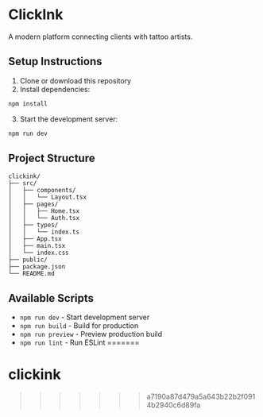 # ClickInk

A modern platform connecting clients with tattoo artists.

## Setup Instructions

1. Clone or download this repository
2. Install dependencies:
```bash
npm install
```
3. Start the development server:
```bash
npm run dev
```

## Project Structure

```
clickink/
├── src/
│   ├── components/
│   │   └── Layout.tsx
│   ├── pages/
│   │   ├── Home.tsx
│   │   └── Auth.tsx
│   ├── types/
│   │   └── index.ts
│   ├── App.tsx
│   ├── main.tsx
│   └── index.css
├── public/
├── package.json
└── README.md
```

## Available Scripts

- `npm run dev` - Start development server
- `npm run build` - Build for production
- `npm run preview` - Preview production build
- `npm run lint` - Run ESLint
=======
# clickink
>>>>>>> a7190a87d479a5a643b22b2f0914b2940c6d89fa
